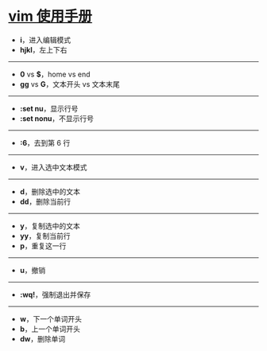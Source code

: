 # [vim 使用手册]()

- **i**，进入编辑模式
- **hjkl**，左上下右

---


- **0** vs **$**，home vs end
- **gg** vs **G**，文本开头 vs 文本末尾

---


- **:set nu**，显示行号
- **:set nonu**，不显示行号

---


- **:6**，去到第 $6$ 行

---


- **v**，进入选中文本模式

---

- **d**，删除选中的文本
- **dd**，删除当前行

---
- **y**，复制选中的文本
- **yy**，复制当前行
- **p**，重复这一行

---
- **u**，撤销

---


- **:wq!**，强制退出并保存

---


- **w**，下一个单词开头
- **b**，上一个单词开头
- **dw**，删除单词
